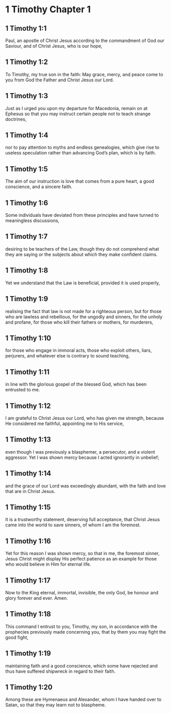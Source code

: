 # 1 Timothy Chapter 1

## 1 Timothy 1:1

Paul, an apostle of Christ Jesus according to the commandment of God our Saviour, and of Christ Jesus, who is our hope,

## 1 Timothy 1:2

To Timothy, my true son in the faith: May grace, mercy, and peace come to you from God the Father and Christ Jesus our Lord.

## 1 Timothy 1:3

Just as I urged you upon my departure for Macedonia, remain on at Ephesus so that you may instruct certain people not to teach strange doctrines,

## 1 Timothy 1:4

nor to pay attention to myths and endless genealogies, which give rise to useless speculation rather than advancing God’s plan, which is by faith.

## 1 Timothy 1:5

The aim of our instruction is love that comes from a pure heart, a good conscience, and a sincere faith.

## 1 Timothy 1:6

Some individuals have deviated from these principles and have turned to meaningless discussions,

## 1 Timothy 1:7

desiring to be teachers of the Law, though they do not comprehend what they are saying or the subjects about which they make confident claims.

## 1 Timothy 1:8

Yet we understand that the Law is beneficial, provided it is used properly,

## 1 Timothy 1:9

realising the fact that law is not made for a righteous person, but for those who are lawless and rebellious, for the ungodly and sinners, for the unholy and profane, for those who kill their fathers or mothers, for murderers,

## 1 Timothy 1:10

for those who engage in immoral acts, those who exploit others, liars, perjurers, and whatever else is contrary to sound teaching,

## 1 Timothy 1:11

in line with the glorious gospel of the blessed God, which has been entrusted to me.

## 1 Timothy 1:12

I am grateful to Christ Jesus our Lord, who has given me strength, because He considered me faithful, appointing me to His service,

## 1 Timothy 1:13

even though I was previously a blasphemer, a persecutor, and a violent aggressor. Yet I was shown mercy because I acted ignorantly in unbelief;

## 1 Timothy 1:14

and the grace of our Lord was exceedingly abundant, with the faith and love that are in Christ Jesus.

## 1 Timothy 1:15

It is a trustworthy statement, deserving full acceptance, that Christ Jesus came into the world to save sinners, of whom I am the foremost.

## 1 Timothy 1:16

Yet for this reason I was shown mercy, so that in me, the foremost sinner, Jesus Christ might display His perfect patience as an example for those who would believe in Him for eternal life.

## 1 Timothy 1:17

Now to the King eternal, immortal, invisible, the only God, be honour and glory forever and ever. Amen.

## 1 Timothy 1:18

This command I entrust to you, Timothy, my son, in accordance with the prophecies previously made concerning you, that by them you may fight the good fight,

## 1 Timothy 1:19

maintaining faith and a good conscience, which some have rejected and thus have suffered shipwreck in regard to their faith.

## 1 Timothy 1:20

Among these are Hymenaeus and Alexander, whom I have handed over to Satan, so that they may learn not to blaspheme.
